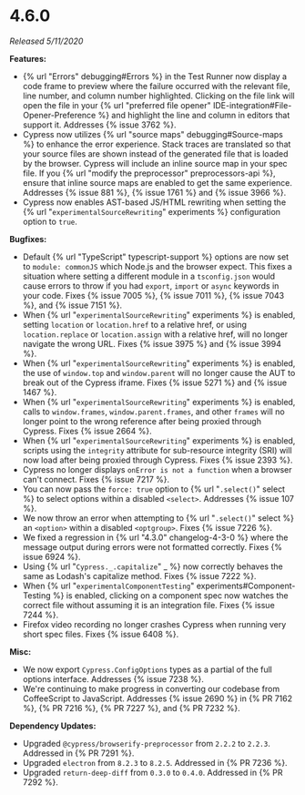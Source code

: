# 4.6.0

*Released 5/11/2020*

**Features:**

- {% url "Errors" debugging#Errors %} in the Test Runner now display a code frame to preview where the failure occurred with the relevant file, line number, and column number highlighted. Clicking on the file link will open the file in your {% url "preferred file opener" IDE-integration#File-Opener-Preference %} and highlight the line and column in editors that support it. Addresses {% issue 3762 %}.
- Cypress now utilizes {% url "source maps" debugging#Source-maps %} to enhance the error experience. Stack traces are translated so that your source files are shown instead of the generated file that is loaded by the browser. Cypress will include an inline source map in your spec file. If you {% url "modify the preprocessor" preprocessors-api %}, ensure that inline source maps are enabled to get the same experience. Addresses {% issue 881 %}, {% issue 1761 %} and {% issue 3966 %}.
- Cypress now enables AST-based JS/HTML rewriting when setting the {% url "`experimentalSourceRewriting`" experiments %} configuration option to `true`.

**Bugfixes:**

- Default {% url "TypeScript" typescript-support %} options are now set to `module: commonJS` which Node.js and the browser expect. This fixes a situation where setting a different module in a `tsconfig.json` would cause errors to throw if you had `export`, `import` or `async` keywords in your code. Fixes {% issue 7005 %}, {% issue 7011 %}, {% issue 7043 %}, and {% issue 7151 %}.
- When {% url "`experimentalSourceRewriting`" experiments %} is enabled, setting `location` or `location.href` to a relative href, or using `location.replace` or `location.assign` with a relative href, will no longer navigate the wrong URL. Fixes {% issue 3975 %} and {% issue 3994 %}.
- When {% url "`experimentalSourceRewriting`" experiments %} is enabled, the use of `window.top` and `window.parent` will no longer cause the AUT to break out of the Cypress iframe. Fixes {% issue 5271 %} and {% issue 1467 %}.
- When {% url "`experimentalSourceRewriting`" experiments %} is enabled, calls to `window.frames`, `window.parent.frames`, and other `frames` will no longer point to the wrong reference after being proxied through Cypress. Fixes {% issue 2664 %}.
- When {% url "`experimentalSourceRewriting`" experiments %} is enabled, scripts using the `integrity` attribute for sub-resource integrity (SRI) will now load after being proxied through Cypress. Fixes {% issue 2393 %}.
- Cypress no longer displays `onError is not a function` when a browser can't connect. Fixes {% issue 7217 %}.
- You can now pass the `force: true` option to {% url "`.select()`" select %} to select options within a disabled `<select>`. Addresses {% issue 107 %}.
- We now throw an error when attempting to {% url "`.select()`" select %} an `<option>` within a disabled `<optgroup>`. Fixes {% issue 7226 %}.
- We fixed a regression in {% url "4.3.0" changelog-4-3-0 %} where the message output during errors were not formatted correctly. Fixes {% issue 6924 %}.
- Using {% url "`Cypress._.capitalize`" _ %} now correctly behaves the same as Lodash's capitalize method. Fixes {% issue 7222 %}.
- When {% url "`experimentalComponentTesting`" experiments#Component-Testing %} is enabled, clicking on a component spec now watches the correct file without assuming it is an integration file. Fixes {% issue 7244 %}.
- Firefox video recording no longer crashes Cypress when running very short spec files. Fixes {% issue 6408 %}.

**Misc:**

- We now export `Cypress.ConfigOptions` types as a partial of the full options interface. Addresses {% issue 7238 %}.
- We're continuing to make progress in converting our codebase from CoffeeScript to JavaScript. Addresses {% issue 2690 %} in {% PR 7162 %}, {% PR 7216 %}, {% PR 7227 %}, and {% PR 7232 %}.

**Dependency Updates:**

- Upgraded `@cypress/browserify-preprocessor` from `2.2.2` to `2.2.3`. Addressed in {% PR 7291 %}.
- Upgraded `electron` from `8.2.3` to `8.2.5`. Addressed in {% PR 7236 %}.
- Upgraded `return-deep-diff` from `0.3.0` to `0.4.0`. Addressed in {% PR 7292 %}.
